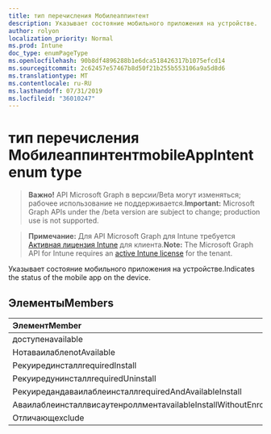 ```yaml
---
title: тип перечисления Мобилеаппинтент
description: Указывает состояние мобильного приложения на устройстве.
author: rolyon
localization_priority: Normal
ms.prod: Intune
doc_type: enumPageType
ms.openlocfilehash: 90b8df4896288b1e6dca518426317b1075efcd14
ms.sourcegitcommit: 2c62457e57467b8d50f21b255b553106a9a5d8d6
ms.translationtype: MT
ms.contentlocale: ru-RU
ms.lasthandoff: 07/31/2019
ms.locfileid: "36010247"
---
```

# <a name="mobileappintent-enum-type"></a><span data-ttu-id="5a6e4-103">тип перечисления Мобилеаппинтент</span><span class="sxs-lookup"><span data-stu-id="5a6e4-103">mobileAppIntent enum type</span></span>

> <span data-ttu-id="5a6e4-104">**Важно!** API Microsoft Graph в версии/Beta могут изменяться; рабочее использование не поддерживается.</span><span class="sxs-lookup"><span data-stu-id="5a6e4-104">**Important:** Microsoft Graph APIs under the /beta version are subject to change; production use is not supported.</span></span>

> <span data-ttu-id="5a6e4-105">**Примечание:** Для API Microsoft Graph для Intune требуется [Активная лицензия Intune](https://go.microsoft.com/fwlink/?linkid=839381) для клиента.</span><span class="sxs-lookup"><span data-stu-id="5a6e4-105">**Note:** The Microsoft Graph API for Intune requires an [active Intune license](https://go.microsoft.com/fwlink/?linkid=839381) for the tenant.</span></span>

<span data-ttu-id="5a6e4-106">Указывает состояние мобильного приложения на устройстве.</span><span class="sxs-lookup"><span data-stu-id="5a6e4-106">Indicates the status of the mobile app on the device.</span></span>

## <a name="members"></a><span data-ttu-id="5a6e4-107">Элементы</span><span class="sxs-lookup"><span data-stu-id="5a6e4-107">Members</span></span>
|<span data-ttu-id="5a6e4-108">Элемент</span><span class="sxs-lookup"><span data-stu-id="5a6e4-108">Member</span></span>|<span data-ttu-id="5a6e4-109">Значение</span><span class="sxs-lookup"><span data-stu-id="5a6e4-109">Value</span></span>|<span data-ttu-id="5a6e4-110">Описание</span><span class="sxs-lookup"><span data-stu-id="5a6e4-110">Description</span></span>|
|:---|:---|:---|
|<span data-ttu-id="5a6e4-111">доступен</span><span class="sxs-lookup"><span data-stu-id="5a6e4-111">available</span></span>|<span data-ttu-id="5a6e4-112">нуль</span><span class="sxs-lookup"><span data-stu-id="5a6e4-112">0</span></span>|<span data-ttu-id="5a6e4-113">Available</span><span class="sxs-lookup"><span data-stu-id="5a6e4-113">Available</span></span>|
|<span data-ttu-id="5a6e4-114">Нотаваилабле</span><span class="sxs-lookup"><span data-stu-id="5a6e4-114">notAvailable</span></span>|<span data-ttu-id="5a6e4-115">1,1</span><span class="sxs-lookup"><span data-stu-id="5a6e4-115">1</span></span>|<span data-ttu-id="5a6e4-116">Компонент недоступен</span><span class="sxs-lookup"><span data-stu-id="5a6e4-116">Not Available</span></span>|
|<span data-ttu-id="5a6e4-117">Рекуирединсталл</span><span class="sxs-lookup"><span data-stu-id="5a6e4-117">requiredInstall</span></span>|<span data-ttu-id="5a6e4-118">2</span><span class="sxs-lookup"><span data-stu-id="5a6e4-118">2</span></span>|<span data-ttu-id="5a6e4-119">Обязательная установка</span><span class="sxs-lookup"><span data-stu-id="5a6e4-119">Required Install</span></span>|
|<span data-ttu-id="5a6e4-120">Рекуиредунинсталл</span><span class="sxs-lookup"><span data-stu-id="5a6e4-120">requiredUninstall</span></span>|<span data-ttu-id="5a6e4-121">4</span><span class="sxs-lookup"><span data-stu-id="5a6e4-121">3</span></span>|<span data-ttu-id="5a6e4-122">Обязательное удаление</span><span class="sxs-lookup"><span data-stu-id="5a6e4-122">Required Uninstall</span></span>|
|<span data-ttu-id="5a6e4-123">Рекуиредандаваилаблеинсталл</span><span class="sxs-lookup"><span data-stu-id="5a6e4-123">requiredAndAvailableInstall</span></span>|<span data-ttu-id="5a6e4-124">SP4</span><span class="sxs-lookup"><span data-stu-id="5a6e4-124">4</span></span>|<span data-ttu-id="5a6e4-125">Рекуиредандаваилаблеинсталл</span><span class="sxs-lookup"><span data-stu-id="5a6e4-125">RequiredAndAvailableInstall</span></span>|
|<span data-ttu-id="5a6e4-126">Аваилаблеинсталлвисаутенроллмент</span><span class="sxs-lookup"><span data-stu-id="5a6e4-126">availableInstallWithoutEnrollment</span></span>|<span data-ttu-id="5a6e4-127">17:00</span><span class="sxs-lookup"><span data-stu-id="5a6e4-127">5</span></span>|<span data-ttu-id="5a6e4-128">Аваилаблеинсталлвисаутенроллмент</span><span class="sxs-lookup"><span data-stu-id="5a6e4-128">AvailableInstallWithoutEnrollment</span></span>|
|<span data-ttu-id="5a6e4-129">Отличающ</span><span class="sxs-lookup"><span data-stu-id="5a6e4-129">exclude</span></span>|<span data-ttu-id="5a6e4-130">6 </span><span class="sxs-lookup"><span data-stu-id="5a6e4-130">6</span></span>|<span data-ttu-id="5a6e4-131">Исключить</span><span class="sxs-lookup"><span data-stu-id="5a6e4-131">Exclude</span></span>|





